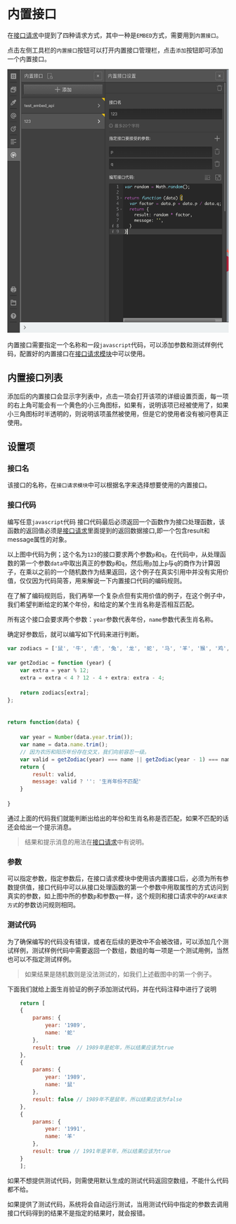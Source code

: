 # 内置接口

在[接口请求](../advance-topic/request.md)中提到了四种请求方式，其中一种是`EMBED`方式，需要用到`内置接口`。

点击左侧工具栏的`内置接口`按钮可以打开内置接口管理栏，点击`添加`按钮即可添加一个内置接口。

<img src='./images/embed-api.png' height='600'>


内置接口需要指定一个名称和一段`javascript`代码，可以添加参数和测试样例代码，配置好的内置接口在[接口请求模块](../advance-topic/request.md)中可以使用。

## 内置接口列表

添加后的内置接口会显示字列表中，点击一项会打开该项的详细设置页面，每一项的右上角可能会有一个黄色的小三角图标，如果有，说明该项已经被使用了，如果小三角图标时半透明的，则说明该项虽然被使用，但是它的使用者没有被问卷真正使用。


## 设置项

### 接口名
该接口的名称，在`接口请求模块`中可以根据名字来选择想要使用的内置接口。

### 接口代码
编写任意`javascript`代码
接口代码最后必须返回一个函数作为接口处理函数，该函数的返回值必须是[接口请求](../advance-topic/request.md)里面提到的返回数据接口,即一个包含result和message属性的对象。

以上图中代码为例；这个名为`123`的接口要求两个参数`p`和`q`，在代码中，从处理函数的第一个参数`data`中取出真正的参数`p`和`q`，然后用`p`加上`p`与`q`的商作为计算因子，在乘以之前的一个随机数作为结果返回，这个例子在真实引用中并没有实用价值，仅仅因为代码简答，用来解说一下内置接口代码的编码规则。

在了解了编码规则后，我们再举一个复杂点但有实用价值的例子，在这个例子中，我们希望判断给定的某个年份，和给定的某个生肖名称是否相互匹配。

所有这个接口会要求两个参数：`year`参数代表年份，`name`参数代表生肖名称。

确定好参数后，就可以编写如下代码来进行判断。

```javascript
var zodiacs = ['鼠', '牛', '虎', '兔', '龙', '蛇', '马', '羊', '猴', '鸡', '狗', '猪'];

var getZodiac = function (year) {
    var extra = year % 12;
    extra = extra < 4 ? 12 - 4 + extra: extra - 4;

    return zodiacs[extra];
};


return function(data) {

    var year = Number(data.year.trim());
    var name = data.name.trim();
    // 因为农历和阳历年份存在交叉，我们向前容忍一级。
    var valid = getZodiac(year) === name || getZodiac(year - 1) === name;
    return {
        result: valid, 
        message: valid ? '': '生肖年份不匹配'
    }

}
```
通过上面的代码我们就能判断出给出的年份和生肖名称是否匹配，如果不匹配的话还会给出一个提示消息。

> 结果和提示消息的用法在[接口请求](../advance-topic/request.md)中有说明。




### 参数
可以指定参数，指定参数后，在接口请求模块中使用该内置接口后，必须为所有参数提供值，接口代码中可以从接口处理函数的第一个参数中用取属性的方式访问到真实的参数，如上图中所的参数`p`和参数`q`一样，这个规则和接口请求中的`FAKE请求方式`的参数访问规则相同。


### 测试代码
为了确保编写的代码没有错误，或者在后续的更改中不会被改错，可以添加几个测试样例，测试样例代码中需要返回一个数组，数组的每一项是一个测试用例，当然也可以不指定测试样例。
> 如果结果是随机数则是没法测试的，如我们上述截图中的第一个例子。

下面我们就给上面生肖验证的例子添加测试代码，并在代码注释中进行了说明
```javascript
    return [
    {
        params: {
            year: '1989',
            name: '蛇'
        },
        result: true  // 1989年是蛇年，所以结果应该为true
    },
    {
        params: {
            year: '1989',
            name: '鼠'
        },
        result: false // 1989年不是鼠年，所以结果应该为false
    },
    {
        params: {
            year: '1991',
            name: '羊'
        },
        result: true // 1991年是羊年，所以结果应该为true
    }
    ];
```
如果不想提供测试代码，则需使用默认生成的测试代码返回空数组，不能什么代码都不给。

如果提供了测试代码，系统将会自动运行测试，当用测试代码中指定的参数去调用接口代码得到的结果不是指定的结果时，就会报错。


